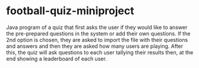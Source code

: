 # football-quiz-miniproject

Java program of a quiz that first asks the user if they would like to answer the pre-prepared questions in the system or add their own questions. If the 2nd option is chosen, they are asked to import the file with their questions and answers and then they are asked how many users are playing. After this, the quiz will ask questions to each user tallying their results then, at the end showing a leaderboard of each user. 
